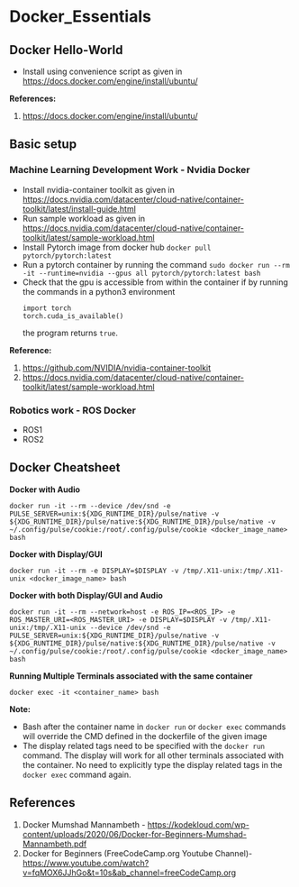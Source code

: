 # Docker_Essentials

## Docker Hello-World
- Install using convenience script as given in https://docs.docker.com/engine/install/ubuntu/

**References:**

1) https://docs.docker.com/engine/install/ubuntu/


## Basic setup

### Machine Learning Development Work - Nvidia Docker



- Install nvidia-container toolkit as given in https://docs.nvidia.com/datacenter/cloud-native/container-toolkit/latest/install-guide.html
- Run sample workload as given in https://docs.nvidia.com/datacenter/cloud-native/container-toolkit/latest/sample-workload.html
- Install Pytorch image from docker hub ``docker pull pytorch/pytorch:latest``
- Run a pytorch container by running the command ``sudo docker run --rm -it --runtime=nvidia --gpus all pytorch/pytorch:latest bash``
- Check that the gpu is accessible from within the container if by running the commands in a python3 environment
  ```
  import torch
  torch.cuda_is_available()
  ```
  the program returns ``true``.

  
  


**Reference:**

1) https://github.com/NVIDIA/nvidia-container-toolkit
2) https://docs.nvidia.com/datacenter/cloud-native/container-toolkit/latest/sample-workload.html

### Robotics work - ROS Docker

- ROS1
- ROS2

## Docker Cheatsheet

**Docker with Audio**

```docker run -it --rm --device /dev/snd -e PULSE_SERVER=unix:${XDG_RUNTIME_DIR}/pulse/native -v ${XDG_RUNTIME_DIR}/pulse/native:${XDG_RUNTIME_DIR}/pulse/native -v ~/.config/pulse/cookie:/root/.config/pulse/cookie <docker_image_name> bash```

**Docker with Display/GUI**

```docker run -it --rm -e DISPLAY=$DISPLAY -v /tmp/.X11-unix:/tmp/.X11-unix <docker_image_name> bash```

**Docker with both Display/GUI and Audio**

```docker run -it --rm --network=host -e ROS_IP=<ROS_IP> -e ROS_MASTER_URI=<ROS_MASTER_URI> -e DISPLAY=$DISPLAY -v /tmp/.X11-unix:/tmp/.X11-unix --device /dev/snd -e PULSE_SERVER=unix:${XDG_RUNTIME_DIR}/pulse/native -v ${XDG_RUNTIME_DIR}/pulse/native:${XDG_RUNTIME_DIR}/pulse/native -v ~/.config/pulse/cookie:/root/.config/pulse/cookie <docker_image_name> bash```


**Running Multiple Terminals associated with the same container**

``docker exec -it <container_name> bash``

**Note:**
- Bash after the container name in ``docker run`` or ``docker exec`` commands will override the CMD defined in the dockerfile of the given image
- The display related tags need to be specified with the ``docker run`` command. The display will work for all other terminals associated with the container. No need to explicitly type the display related tags in the ``docker exec`` command again.


## References

1. Docker Mumshad Mannambeth - https://kodekloud.com/wp-content/uploads/2020/06/Docker-for-Beginners-Mumshad-Mannambeth.pdf
2. Docker for Beginners (FreeCodeCamp.org Youtube Channel)- https://www.youtube.com/watch?v=fqMOX6JJhGo&t=10s&ab_channel=freeCodeCamp.org
